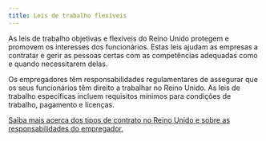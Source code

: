 ```yaml
---
title: Leis de trabalho flexíveis
---
```

As leis de trabalho objetivas e flexíveis do Reino Unido protegem e promovem os interesses dos funcionários. Estas leis ajudam as empresas a contratar e gerir as pessoas certas com as competências adequadas como e quando necessitarem delas.
 
Os empregadores têm responsabilidades regulamentares de assegurar que os seus funcionários têm direito a trabalhar no Reino Unido. As leis de trabalho específicas incluem requisitos mínimos para condições de trabalho, pagamento e licenças. 

[Saiba mais acerca dos tipos de contrato no Reino Unido e sobre as responsabilidades do empregador.](https://www.gov.uk/contract-types-and-employer-responsibilities/overview)
